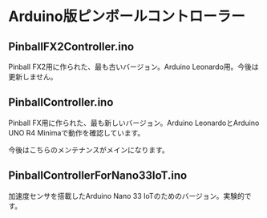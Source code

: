 # Arduino版ピンボールコントローラー

## PinballFX2Controller.ino

Pinball FX2用に作られた、最も古いバージョン。Arduino Leonardo用。今後は更新しません。

## PinballController.ino

Pinball FX用に作られた、最も新しいバージョン。Arduino LeonardoとArduino UNO R4 Minimaで動作を確認しています。

今後はこちらのメンテナンスがメインになります。

## PinballControllerForNano33IoT.ino

加速度センサを搭載したArduino Nano 33 IoTのためのバージョン。実験的です。
